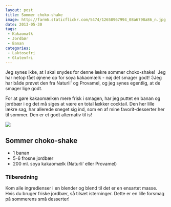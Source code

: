 ```yaml
---
layout: post
title: Sommer choko-shake
image: http://farm6.staticflickr.com/5474/12658967994_08a6798a86_n.jpg
date: 2013-05-30
tags:
 - Kakaomælk
 - Jordbær
 - Banan
categories:
 - Laktosefri
 - Glutenfri
---
```


Jeg synes ikke, at I skal snydes for denne lækre sommer choko-shake! 
Jeg har netop fået øjnene op for soya kakaomælk - nøj det smager godt! :)Jeg har
både prøvet den fra Naturli' og Provamel, og jeg synes egentlig, at de smager
lige godt.

For at gøre kakaomælken mere frisk i smagen, har jeg puttet en banan og jordbær
i og det må siges at være en total lækker cocktail.
Den her lille lækre sag, har allerede sneget sig ind, som en af mine
favorit-desserter her til sommer. Den er et godt alternativ til is!

[ ![](http://3.bp.blogspot.com/-DxHyA9bO74M/UafF9pgb8lI/AAAAAAAAA8A/cWIa2Bv8gBw/s1600/Sommer_choko_shake.jpg) ](http://3.bp.blogspot.com/-DxHyA9bO74M/UafF9pgb8lI/AAAAAAAAA8A/cWIa2Bv8gBw/s1600/Sommer_choko_shake.jpg)

## Sommer choko-shake
- 1 banan
- 5-6 frosne jordbær
- 200 ml. soya kakaomælk (Naturli' eller Provamel)

### Tilberedning
Kom alle ingredienser i en blender og blend til det er en ensartet masse. Hvis du bruger friske jordbær, så tilsæt isterninger. Dette er en lille forsmag på sommerens små desserter!
